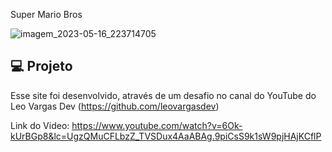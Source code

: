 Super Mario Bros

![imagem_2023-05-16_223714705](https://github.com/lLucasSantana/Site-Super-Mario-Bros/assets/128735379/b268a876-44b1-4503-bcf2-e5c5d2dc1212)


## 💻 Projeto

Esse site foi desenvolvido, através de um desafio no canal do YouTube do Leo Vargas Dev (https://github.com/leovargasdev)

Link do Video: https://www.youtube.com/watch?v=6Ok-kUrBGp8&lc=UgzQMuCFLbzZ_TVSDux4AaABAg.9piCsS9k1sW9pjHAjKCflP
